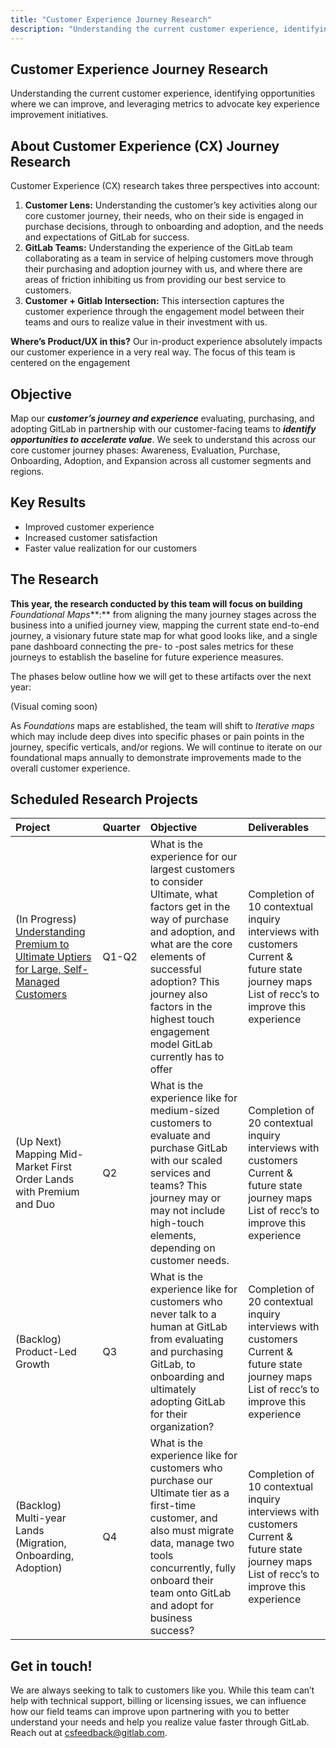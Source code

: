 ```yaml
---
title: "Customer Experience Journey Research"
description: "Understanding the current customer experience, identifying opportunities where we can improve, and leveraging metrics to advocate key experience improvement initiatives."
---
```


## **Customer Experience Journey Research**

Understanding the current customer experience, identifying opportunities where we can improve, and leveraging metrics to advocate key experience improvement initiatives.

## **About Customer Experience (CX) Journey Research**

Customer Experience (CX) research takes three perspectives into account:

1. **Customer Lens:** Understanding the customer’s key activities along our core customer journey, their needs, who on their side is engaged in purchase decisions, through to onboarding and adoption, and the needs and expectations of GitLab for success.  
2. **GitLab Teams:** Understanding the experience of the GitLab team collaborating as a team in service of helping customers move through their purchasing and adoption journey with us, and where there are areas of friction inhibiting us from providing our best service to customers.    
3. **Customer \+ Gitlab Intersection:** This intersection captures the customer experience through the engagement model between their teams and ours to realize value in their investment with us. 

**Where’s Product/UX  in this?** Our in-product experience absolutely impacts our customer experience in a very real way. The focus of this team is centered on the engagement 

## **Objective**

Map our ***customer’s journey and experience*** evaluating, purchasing, and adopting GitLab in partnership with our customer-facing teams to ***identify opportunities to accelerate value***. We seek to understand this across our core customer journey phases: Awareness, Evaluation, Purchase, Onboarding, Adoption, and Expansion across all customer segments and regions. 

## **Key Results**

* Improved customer experience  
* Increased customer satisfaction   
* Faster value realization for our customers 

## **The Research** 

**This year, the research conducted by this team will focus on building** *Foundational Maps***:** from aligning the many journey stages across the business into a unified journey view, mapping the current state end-to-end journey, a visionary future state map for what good looks like, and a single pane dashboard connecting the pre- to \-post sales metrics for these journeys to establish the baseline for future experience measures. 

The phases below outline how we will get to these artifacts over the next year:

(Visual coming soon) 

As *Foundations* maps are established, the team will shift to *Iterative maps* which may include deep dives into specific phases or pain points in the journey, specific verticals, and/or regions. We will continue to iterate on our foundational maps annually to demonstrate improvements made to the overall customer experience. 

## **Scheduled Research Projects**

| Project | Quarter | Objective | Deliverables |
| :---- | :---- | :---- | :---- |
| (In Progress) [Understanding Premium to Ultimate Uptiers for Large, Self-Managed Customers](/handbook/customer-experience/cx-journey/prem-ult-epic/) | Q1-Q2  | What is the experience for our largest customers to consider Ultimate, what factors get in the way of purchase and adoption, and what are the core elements of successful adoption?  This journey also factors in the highest touch engagement model GitLab currently has to offer | Completion of 10 contextual inquiry interviews with customers Current & future state journey maps List of recc’s to improve this experience  |
| (Up Next) Mapping Mid-Market First Order Lands with Premium and Duo  | Q2 | What is the experience like for medium-sized customers to evaluate and purchase GitLab with our scaled services and teams? This journey may or may not include high-touch elements, depending on customer needs. | Completion of 20 contextual inquiry interviews with customers Current & future state journey maps List of recc’s to improve this experience  |
| (Backlog) Product-Led Growth | Q3 | What is the experience like for customers who never talk to a human at GitLab from evaluating and purchasing GitLab, to onboarding and ultimately adopting GitLab for their organization?  | Completion of 20 contextual inquiry interviews with customers Current & future state journey maps List of recc’s to improve this experience  |
| (Backlog) Multi-year Lands (Migration, Onboarding, Adoption) | Q4 | What is the experience like for customers who purchase our Ultimate tier as a first-time customer, and also must migrate data, manage two tools concurrently, fully onboard their team onto GitLab and adopt for business success? | Completion of 10 contextual inquiry interviews with customers Current & future state journey maps List of recc’s to improve this experience  |

## **Get in touch\!**

We are always seeking to talk to customers like you. While this team can’t help with technical support, billing or licensing issues, we can influence how our field teams can improve upon partnering with you to better understand your needs and help you realize value faster through GitLab. Reach out at [csfeedback@gitlab.com](mailto:csfeedback@gitlab.com).
